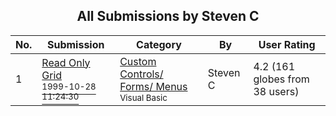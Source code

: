 ﻿<div align="center">

## All Submissions by Steven C

</div>

No.  | Submission | Category | By   | User Rating
---- | ---------- | -------- | ---- | -----------
1 | [Read Only Grid<br /><sup>1999-10-28 11:24:30</sup>](https://github.com/Planet-Source-Code/steven-c-read-only-grid__1-4366) | [Custom Controls/ Forms/  Menus<br /><sup>Visual Basic</sup>](../ByCategory/custom-controls-forms-menus__1-4.md) | Steven C | 4.2 (161 globes from 38 users)
